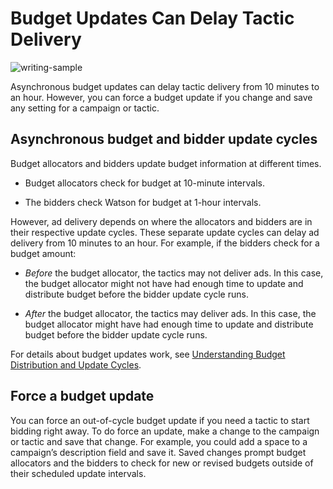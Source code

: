 # Budget Updates Can Delay Tactic Delivery

![writing-sample](https://img.shields.io/badge/status-writing%20sample-brightgreen)

Asynchronous budget updates can delay tactic delivery from 10 minutes to an hour. However, you can force a budget update if you change and save any setting for a campaign or tactic.

## Asynchronous budget and bidder update cycles

Budget allocators and bidders update budget information at different times.

-  Budget allocators check for budget at 10-minute intervals.

- The bidders check Watson for budget at 1-hour intervals.

However, ad delivery depends on where the allocators and bidders are in their respective update cycles. These separate update cycles can delay ad delivery from 10 minutes to an hour. For example, if the bidders check for a budget amount:

- _Before_ the budget allocator, the tactics may not deliver ads. In this case, the budget allocator might not have had enough time to update and distribute budget before the bidder update cycle runs.

- _After_ the budget allocator, the tactics may deliver ads. In this case, the budget allocator might have had enough time to update and distribute budget before the bidder update cycle runs.

For details about budget updates work, see [Understanding Budget Distribution and Update Cycles](update-cycle.md).

## Force a budget update

You can force an out-of-cycle budget update if you need a tactic to start bidding right away. To do force an update, make a change to the campaign or tactic and save that change. For example, you could add a space to a campaign’s description field and save it. Saved changes prompt budget allocators and the bidders to check for new or revised budgets outside of their scheduled update intervals.

